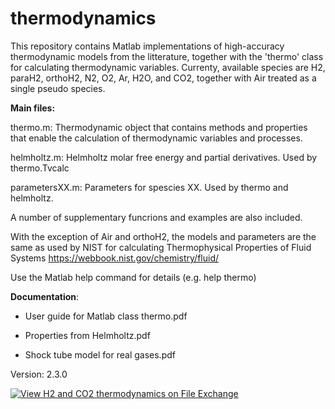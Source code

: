 # thermodynamics

This repository contains Matlab implementations of high-accuracy thermodynamic models from the litterature, together with the 'thermo' class for calculating thermodynamic variables.  Currenty, available species are H2, paraH2, orthoH2, N2, O2, Ar, H2O, and CO2, together with Air treated as a single pseudo species. 

**Main files:**

thermo.m:  Thermodynamic object that contains methods and properties that enable the calculation of thermodynamic variables and processes.

helmholtz.m:  Helmholtz molar free energy and partial derivatives.  Used by thermo.Tvcalc

parametersXX.m: Parameters for spescies XX.  Used by thermo and helmholtz.

A number of supplementary funcrions and examples are also included.

With the exception of Air and orthoH2, the models and parameters are the same as used by NIST for calculating Thermophysical Properties of Fluid Systems
   https://webbook.nist.gov/chemistry/fluid/

Use the Matlab help command for details (e.g. help thermo)

**Documentation**:

- User guide for Matlab class thermo.pdf

- Properties from Helmholtz.pdf

- Shock tube model for real gases.pdf

Version: 2.3.0

[![View H2 and CO2 thermodynamics on File Exchange](https://www.mathworks.com/matlabcentral/images/matlab-file-exchange.svg)](https://se.mathworks.com/matlabcentral/fileexchange/73950)

